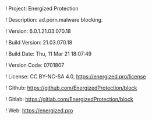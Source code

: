 ! Project: Energized Protection

! Description: ad.porn.malware blocking.

! Version: 6.0.1.21.03.070.18

! Build Version: 21.03.070.18

! Build Date: Thu, 11 Mar 21 18:07:49

! Version Code: 0701807

! License: CC BY-NC-SA 4.0, https://energized.pro/license

! Github: https://github.com/EnergizedProtection/block

! Gitlab: https://gitlab.com/EnergizedProtection/block


! Web: https://energized.pro

